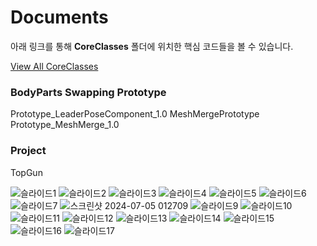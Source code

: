 # Documents

아래 링크를 통해 **CoreClasses** 폴더에 위치한 핵심 코드들을 볼 수 있습니다.

[View All CoreClasses](./CoreClasses)


### BodyParts Swapping Prototype
Prototype_LeaderPoseComponent_1.0
MeshMergePrototype
Prototype_MeshMerge_1.0
### Project
TopGun

![슬라이드1](https://github.com/futurelabunseen/B-InyeongGwak/assets/109887066/eb01f90e-04c6-44ae-ba72-be55cb502b5e)
![슬라이드2](https://github.com/futurelabunseen/B-InyeongGwak/assets/109887066/2b015056-3e40-46a6-b7ed-fd55127f414c)
![슬라이드3](https://github.com/futurelabunseen/B-InyeongGwak/assets/109887066/6802d98e-e01b-4419-9e7f-47ba8a1025bb)
![슬라이드4](https://github.com/futurelabunseen/B-InyeongGwak/assets/109887066/07daca52-b67e-4bc3-b20a-a8da12aff08a)
![슬라이드5](https://github.com/futurelabunseen/B-InyeongGwak/assets/109887066/e084d57a-e622-45f6-bfe5-15aca0236025)
![슬라이드6](https://github.com/futurelabunseen/B-InyeongGwak/assets/109887066/84788b26-b63a-431c-9527-b2a0151df99e)
![슬라이드7](https://github.com/futurelabunseen/B-InyeongGwak/assets/109887066/5159b7d7-d5f4-470a-9bc2-19d576776752)
![스크린샷 2024-07-05 012709](https://github.com/futurelabunseen/B-InyeongGwak/assets/109887066/9ad160fe-d0a8-4cd8-8a9b-0c8ee8ee59f1)
![슬라이드9](https://github.com/futurelabunseen/B-InyeongGwak/assets/109887066/07befd53-e48b-461d-93cb-e5d317168b08)
![슬라이드10](https://github.com/futurelabunseen/B-InyeongGwak/assets/109887066/51bbd12a-0397-4367-9ee7-75a394edf673)
![슬라이드11](https://github.com/futurelabunseen/B-InyeongGwak/assets/109887066/4b10b2d2-820f-47ea-9fd9-9103d9405989)
![슬라이드12](https://github.com/futurelabunseen/B-InyeongGwak/assets/109887066/7e303c89-4d06-49e4-aaac-629de0932472)
![슬라이드13](https://github.com/futurelabunseen/B-InyeongGwak/assets/109887066/a010d7c6-a126-4353-811f-041057ce0a86)
![슬라이드14](https://github.com/futurelabunseen/B-InyeongGwak/assets/109887066/93e37590-2bea-463f-a84f-e2669e115520)
![슬라이드15](https://github.com/futurelabunseen/B-InyeongGwak/assets/109887066/92066ddf-e8f8-4ebb-bdeb-aae8c2eb100a)
![슬라이드16](https://github.com/futurelabunseen/B-InyeongGwak/assets/109887066/9d42380b-19d4-4a11-9f42-e38a7c265743)
![슬라이드17](https://github.com/futurelabunseen/B-InyeongGwak/assets/109887066/24522abe-2af5-4c1e-9391-7a199919ca62)
